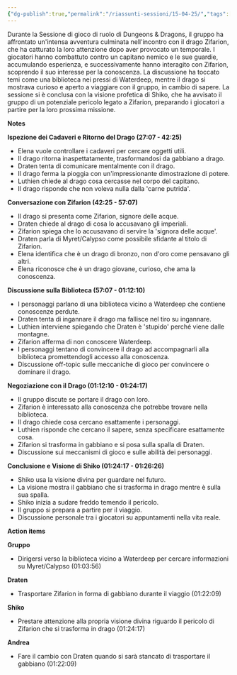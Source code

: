 ```yaml
---
{"dg-publish":true,"permalink":"/riassunti-sessioni/15-04-25/","tags":["zifarion"],"noteIcon":""}
---
```


Durante la Sessione di gioco di ruolo di Dungeons & Dragons, il gruppo ha affrontato un'intensa avventura culminata nell'incontro con il drago Zifarion, che ha catturato la loro attenzione dopo aver provocato un temporale. I giocatori hanno combattuto contro un capitano nemico e le sue guardie, accumulando esperienza, e successivamente hanno interagito con Zifarion, scoprendo il suo interesse per la conoscenza. La discussione ha toccato temi come una biblioteca nei pressi di Waterdeep, mentre il drago si mostrava curioso e aperto a viaggiare con il gruppo, in cambio di sapere. La sessione si è conclusa con la visione profetica di Shiko, che ha avvisato il gruppo di un potenziale pericolo legato a Zifarion, preparando i giocatori a partire per la loro prossima missione.

**Notes**

**Ispezione dei Cadaveri e Ritorno del Drago (27:07 - 42:25)**

- Elena vuole controllare i cadaveri per cercare oggetti utili.
- Il drago ritorna inaspettatamente, trasformandosi da gabbiano a drago.
- Draten tenta di comunicare mentalmente con il drago.
- Il drago ferma la pioggia con un'impressionante dimostrazione di potere.
- Luthien chiede al drago cosa cercasse nel corpo del capitano.
- Il drago risponde che non voleva nulla dalla 'carne putrida'.

**Conversazione con Zifarion (42:25 - 57:07)**

- Il drago si presenta come Zifarion, signore delle acque.
- Draten chiede al drago di cosa lo accusavano gli imperiali.
- Zifarion spiega che lo accusavano di servire la 'signora delle acque'.
- Draten parla di Myret/Calypso come possibile sfidante al titolo di Zifarion.
- Elena identifica che è un drago di bronzo, non d'oro come pensavano gli altri.
- Elena riconosce che è un drago giovane, curioso, che ama la conoscenza.

**Discussione sulla Biblioteca (57:07 - 01:12:10)**

- I personaggi parlano di una biblioteca vicino a Waterdeep che contiene conoscenze perdute.
- Draten tenta di ingannare il drago ma fallisce nel tiro su ingannare.
- Luthien interviene spiegando che Draten è 'stupido' perché viene dalle montagne.
- Zifarion afferma di non conoscere Waterdeep.
- I personaggi tentano di convincere il drago ad accompagnarli alla biblioteca promettendogli accesso alla conoscenza.
- Discussione off-topic sulle meccaniche di gioco per convincere o dominare il drago.

**Negoziazione con il Drago (01:12:10 - 01:24:17)**

- Il gruppo discute se portare il drago con loro.
- Zifarion è interessato alla conoscenza che potrebbe trovare nella biblioteca.
- Il drago chiede cosa cercano esattamente i personaggi.
- Luthien risponde che cercano il sapere, senza specificare esattamente cosa.
- Zifarion si trasforma in gabbiano e si posa sulla spalla di Draten.
- Discussione sui meccanismi di gioco e sulle abilità dei personaggi.

**Conclusione e Visione di Shiko (01:24:17 - 01:26:26)**

- Shiko usa la visione divina per guardare nel futuro.
- La visione mostra il gabbiano che si trasforma in drago mentre è sulla sua spalla.
- Shiko inizia a sudare freddo temendo il pericolo.
- Il gruppo si prepara a partire per il viaggio.
- Discussione personale tra i giocatori su appuntamenti nella vita reale.

**Action items**

**Gruppo**

- Dirigersi verso la biblioteca vicino a Waterdeep per cercare informazioni su Myret/Calypso (01:03:56)

**Draten**

- Trasportare Zifarion in forma di gabbiano durante il viaggio (01:22:09)

**Shiko**

- Prestare attenzione alla propria visione divina riguardo il pericolo di Zifarion che si trasforma in drago (01:24:17)

**Andrea**

- Fare il cambio con Draten quando si sarà stancato di trasportare il gabbiano (01:22:09)